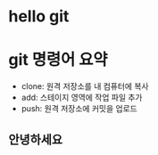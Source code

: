 # hello git
# git 명령어 요약

- clone: 원격 저장소를 내 컴퓨터에 복사
- add: 스테이지 영역에 작업 파일 추가
- push: 원격 저장소에 커밋을 업로드

## 안녕하세요
